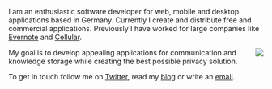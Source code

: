 I am an enthusiastic software developer for web, mobile and desktop applications based in Germany. Currently I create and distribute free and commercial applications. Previously I have worked for large companies like [Evernote](https://evernote.com) and [Cellular](https://www.cellular.de).

<a href="https://github.com/holtwick">
  <img align="right" src="https://github-readme-stats.vercel.app/api?username=holtwick&show_icons=true&line_height=27&count_private=true&title_color=ffffff&text_color=c9cacc&icon_color=2bbc8a&bg_color=1d1f21" />
</a>

My goal is to develop appealing applications for communication and knowledge storage while creating the best possible privacy solution.  
  
To get in touch follow me on [Twitter](https://github.com/holtwick), read my [blog](https://holtwick.de/blog/) or write an [email](mailto:hello@holtwick.de).
